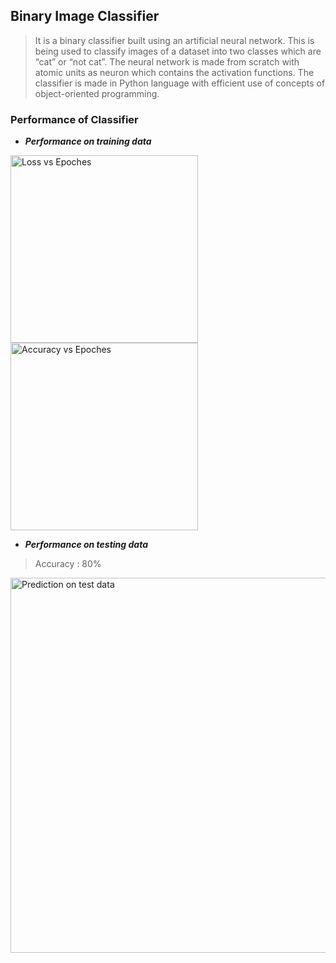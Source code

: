 ## Binary Image Classifier 

> It is a binary classifier built using an artificial neural network. This is being used to classify images of a dataset into two classes which are “cat” or “not cat”. The neural network is made from scratch with atomic units as neuron which contains the activation functions. The classifier is made in Python language with efficient use of concepts of object-oriented programming.

### Performance of Classifier

+ ___Performance on training data___

<img src="https://github.com/pushkarjain1009/Binary-Image-Classifier/blob/master/Images/Figure_1.png" alt="Loss vs Epoches" width="300"/>         <img src="https://github.com/pushkarjain1009/Binary-Image-Classifier/blob/master/Images/Figure_2.png" alt="Accuracy vs Epoches" width="300"/>

+ ___Performance on testing data___

> Accuracy : 80%
<img src="https://github.com/pushkarjain1009/Binary-Image-Classifier/blob/master/Images/Figure_3.png" alt="Prediction on test data" height="600" width="1000"/>
